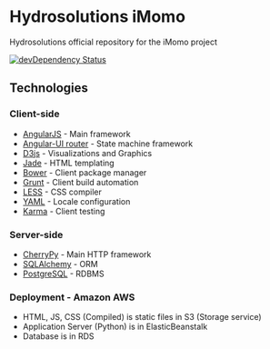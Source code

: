 # Hydrosolutions iMomo
Hydrosolutions official repository for the iMomo project

[![devDependency Status](https://david-dm.org/hydrosolutions/imomo-hydromet-client/dev-status.svg)](https://david-dm.org/hydrosolutions/imomo-hydromet-client#info=devDependencies)

## Technologies

### Client-side

* [AngularJS](https://angularjs.org/) - Main framework
* [Angular-UI router](http://angular-ui.github.io/ui-router/site/#/api/ui.router) - State machine framework
* [D3js](http://d3js.org/) - Visualizations and Graphics
* [Jade](http://jade-lang.com/) - HTML templating
* [Bower](http://bower.io/) - Client package manager
* [Grunt](http://gruntjs.com/) - Client build automation
* [LESS](http://lesscss.org/) - CSS compiler
* [YAML](http://www.yaml.org/) - Locale configuration
* [Karma](http://karma-runner.github.io/0.12/index.html) - Client testing

### Server-side

* [CherryPy](http://cherrypy.readthedocs.org/en/latest/) - Main HTTP framework
* [SQLAlchemy](http://www.sqlalchemy.org/) - ORM
* [PostgreSQL](http://www.postgresql.org/docs/9.3/static/index.html) - RDBMS

### Deployment - Amazon AWS

* HTML, JS, CSS (Compiled) is static files in S3 (Storage service)
* Application Server (Python) is in ElasticBeanstalk
* Database is in RDS
